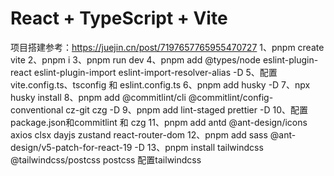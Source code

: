 # React + TypeScript + Vite

项目搭建参考：https://juejin.cn/post/7197657765955470727
1、pnpm create vite
2、pnpm i
3、pnpm run dev
4、pnpm add @types/node eslint-plugin-react eslint-plugin-import eslint-import-resolver-alias -D
5、配置 vite.config.ts、tsconfig 和 eslint.config.ts
6、pnpm add husky -D
7、npx husky install
8、pnpm add @commitlint/cli @commitlint/config-conventional cz-git czg -D
9、pnpm add lint-staged prettier -D
10、配置 package.json和commitlint 和 czg
11、pnpm add antd @ant-design/icons axios clsx dayjs zustand react-router-dom
12、pnpm add sass @ant-design/v5-patch-for-react-19 -D
13、pnpm install tailwindcss @tailwindcss/postcss postcss
配置tailwindcss
